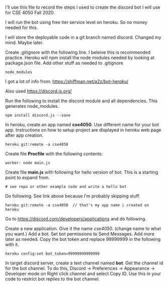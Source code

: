 I'll use this file to record the steps I used to create
the discord bot I will use for CSE 4050 Fall 2020.

I will run the bot using free tier service level on heroku.
So no money needed for this.

I will store the deployable code in a git branch named discord.
Changed my mind.  Maybe later.

Create .gitignore with the following line.
I beleive this is recommended practice.
Heroku will npm install the node modules needed by looking at package.json file.
Add other stuff as needed to .gitignore

~~~
node_modules
~~~

I got a lot of info from:
https://shiffman.net/a2z/bot-heroku/

Also used https://discord.js.org/

Run the following to install the discord module and all dependencies.
This generates node_modules.

~~~
npm install discord.js --save
~~~

In heroku, create an app named __cse4050__.
Use different name for your bot app.
Instructions on how to setup project are displayed in heroku web page after app creation.

~~~
heroku git:remote -a cse4050
~~~

Create file __Procfile__ with the following contents:

~~~
worker: node main.js
~~~

Create file __main.js__ with following for hello version of bot.
This is a starting point to expand from.

~~~
# see repo or other example code and write a hello bot
~~~

Do following.
See link above because I'm probably skipping stuff.

~~~
heroku git:remote -a cse4050  // that's my app name i created on heroku
~~~

Go to https://discord.com/developers/applications and do following.

Create a new application.
Give it the name _cse4050_. (change name to what you want.)
Add a bot.
Set bot permissions to Send Messages.  Add more later as needed.
Copy the bot token and replace 99999999 in the following with it.

~~~
heroku config:set bot_token=99999999999999
~~~

In target discord server, create a text channel named __bot__.
Get the channel id for the bot channel.
To do this, Discord -> Preferences -> Appearance -> Developer mode on
Right click channel and select Copy ID.
Use this in your code to restrict bot replies to the bot channel.



